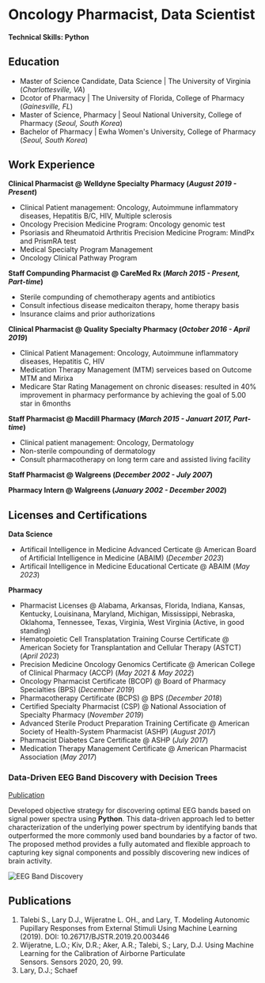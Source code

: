 # Oncology Pharmacist, Data Scientist

#### Technical Skills: Python

## Education
- Master of Science Candidate, Data Science | The University of Virginia (_Charlottesville, VA_)
- Dcotor of Pharmacy | The University of Florida, College of Pharmacy (_Gainesville, FL_)								       		
- Master of Science, Pharmacy	| Seoul National University, College of Pharmacy (_Seoul, South Korea_)	 			        		
- Bachelor of Pharmacy | Ewha Women's University, College of Pharmacy (_Seoul, South Korea_)

## Work Experience
**Clinical Pharmacist @ Welldyne Specialty Pharmacy (_August 2019 - Present_)**
- Clinical Patient management: Oncology, Autoimmune inflammatory diseases, Hepatitis B/C, HIV, Multiple sclerosis
- Oncology Precision Medicine Program: Oncology genomic test
- Psoriasis and Rheumatoid Arthritis Precision Medicine Program: MindPx and PrismRA test
- Medical Specialty Program Management
- Oncology Clinical Pathway Program

**Staff Compunding Pharmacist @ CareMed Rx (_March 2015 - Present, Part-time_)**
- Sterile compunding of chemotherapy agents and antibiotics
- Consult infectious disease medicaiton therapy, home therapy basis
- Insurance claims and prior authorizations

**Clinical Pharmacist @ Quality Specialty Pharmacy (_October 2016 - April 2019_)**
- Clinical Patient Management: Oncology, Autoimmune inflammatory diseases, Hepatitis C, HIV
- Medication Therapy Management (MTM) serveices based on Outcome MTM and Mirixa
- Medicare Star Rating Management on chronic diseases:  resulted in 40% improvement in pharmacy performance by achieving the goal of 5.00 star in 6months

**Staff Pharmacist @ Macdill Pharmacy (_March 2015 - Januart 2017, Part-time_)**
- Clinical patient management: Oncology, Dermatology
- Non-sterile compounding of dermatology
- Consult pharmacotherapy on long term care and assisted living facility

**Staff Pharmacist @ Walgreens (_December 2002 - July 2007_)**

**Pharmacy Intern @ Walgreens (_January 2002 - December 2002_)**

## Licenses and Certifications
**Data Science**
- Artificail Intelligence in Medicine Advanced Certicate @ American Board of Artificial Intelligence in Medicine (ABAIM) (_December 2023_)
- Artificail Intelligence in Medicine Educational Certicate @ ABAIM (_May 2023_)
  
**Pharmacy**
- Pharmacist Licenses @ Alabama, Arkansas, Florida, Indiana, Kansas, Kentucky, Louisinana, Maryland, Michigan, Mississippi, Nebraska, Oklahoma, Tennessee, Texas, Virginia, West Virginia (Active, in good standing)
- Hematopoietic Cell Transplatation Training Course Certificate @ American Society for Transplantation and Cellular Therapy (ASTCT) (_April 2023_)
- Precision Medicine Oncology Genomics Certificate @ American College of Clinical Pharmacy (ACCP) (_May 2021 & May 2022_)
- Oncology Pharmacist Certificate (BCOP) @ Board of Pharmacy Specialties (BPS) (_December 2019_)
- Pharmacotherapy Certificate (BCPS) @ BPS (_December 2018_)
- Certified Specialty Pharmacist (CSP) @ National Association of Specialty Pharmacy (_November 2019_)
- Advanced Sterile Product Preparation Training Certificate @ American Society of Health-System Pharmacist (ASHP) (_August 2017_)
- Pharmacist Diabetes Care Certificate @ ASHP (_July 2017_)
- Medication Therapy Management Certificate @ American Pharmacist Association (_May 2017_)

### Data-Driven EEG Band Discovery with Decision Trees
[Publication](https://www.mdpi.com/1424-8220/22/8/3048)

Developed objective strategy for discovering optimal EEG bands based on signal power spectra using **Python**. This data-driven approach led to better characterization of the underlying power spectrum by identifying bands that outperformed the more commonly used band boundaries by a factor of two. The proposed method provides a fully automated and flexible approach to capturing key signal components and possibly discovering new indices of brain activity.

![EEG Band Discovery](/assets/img/eeg_band_discovery.jpeg)

## Publications
1. Talebi S., Lary D.J., Wijeratne L. OH., and Lary, T. Modeling Autonomic Pupillary Responses from External Stimuli Using Machine Learning (2019). DOI: 10.26717/BJSTR.2019.20.003446
2. Wijeratne, L.O.; Kiv, D.R.; Aker, A.R.; Talebi, S.; Lary, D.J. Using Machine Learning for the Calibration of Airborne Particulate Sensors. Sensors 2020, 20, 99.
3. Lary, D.J.; Schaef
